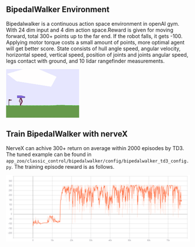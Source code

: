 ## BipedalWalker Environment

Bipedalwalker is a continuous action space environment in openAI gym. With 24 dim input and 4 dim action space.Reward is given for moving forward, total 300+ points up to the far end. If the robot falls, it gets -100. Applying motor torque costs a small amount of points, more optimal agent will get better score. State consists of hull angle speed, angular velocity, horizontal speed, vertical speed, position of joints and joints angular speed, legs contact with ground, and 10 lidar rangefinder measurements.

![original](./original.gif)

## Train BipedalWalker with nerveX

NerveX can achive 300+ return on average within 2000 episodes by TD3. The tuned example can be found in `app_zoo/classic_control/bipedalwalker/config/bipedalwalker_td3_config.py`. The training episode reward is as follows.

![tb](./bipedalwalkertb.png)